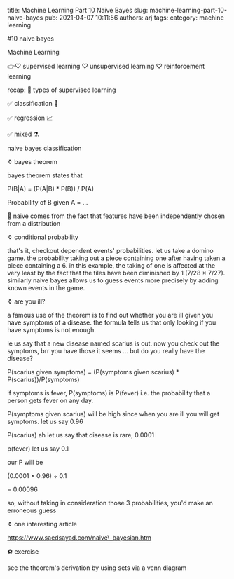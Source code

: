 title: Machine Learning Part 10 Naive Bayes
slug: machine-learning-part-10-naive-bayes
pub: 2021-04-07 10:11:56
authors: arj
tags: 
category: machine learning

#10 naive bayes

Machine Learning

👉♡ supervised learning
♡ unsupervised learning
♡ reinforcement learning

recap:
🔖 types of supervised learning

✅ classification 📑

✅ regression 📈

✅ mixed ⚗

naive bayes classification

⚱ bayes theorem

bayes theorem states that

P(B|A) = (P(A|B) \* P(B)) / P(A)

Probability of B given A = ...

🔎 naive comes from the fact that features have been independently chosen from a distribution

⚱ conditional probability

that's it, checkout dependent events' probabilities. let us take a domino game. the probability taking out a piece containing one after having taken a piece containing a 6. in this example, the taking of one is affected at the very least by the fact that the tiles have been diminished by 1 (7/28 × 7/27). similarly naive bayes allows us to guess events more precisely by adding known events in the game.

⚱ are you ill?

a famous use of the theorem is to find out whether you are ill given you have symptoms of a disease. the formula tells us that only looking if you have symptoms is not enough.

le us say that a new disease named scarius is out. now you check out the symptoms, brr you have those it seems ... but do you really have the disease?

P(scarius given symptoms) = (P(symptoms given scarius) \* P(scarius))/P(symptoms)

if symptoms is fever, P(symptoms) is P(fever) i.e. the probability that a person gets fever on any day.

P(symptoms given scarius) will be high since when you are ill you will get symptoms. let us say 0.96

P(scarius) ah let us say that disease is rare, 0.0001

p(fever) let us say 0.1

our P will be

(0.0001 × 0.96) ÷ 0.1

= 0.00096

so, without taking in consideration those 3 probabilities, you'd make an erroneous guess

⚱ one interesting article

https://www.saedsayad.com/naive\_bayesian.htm

⚽️ exercise

see the theorem's derivation by using sets via a venn diagram

